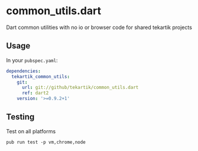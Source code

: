 # common_utils.dart

Dart common utilities with no io or browser code for shared tekartik projects


## Usage

In your `pubspec.yaml`:

```yaml
dependencies:
  tekartik_common_utils:
    git:
      url: git://github/tekartik/common_utils.dart
      ref: dart2
    version: '>=0.9.2+1'
```

## Testing

Test on all platforms

    pub run test -p vm,chrome,node